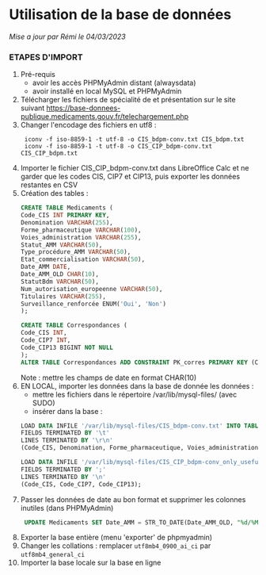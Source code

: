 # Utilisation de la base de données

_Mise a jour par Rémi le 04/03/2023_

### ETAPES D'IMPORT
1) Pré-requis
    - avoir les accès PHPMyAdmin distant (alwaysdata)
    - avoir installé en local MySQL et PHPMyAdmin
2) Télécharger les fichiers de spécialité de et présentation sur le site suivant
   https://base-donnees-publique.medicaments.gouv.fr/telechargement.php
3) Changer l'encodage des fichiers en utf8 :
   ```shell
    iconv -f iso-8859-1 -t utf-8 -o CIS_bdpm-conv.txt CIS_bdpm.txt
    iconv -f iso-8859-1 -t utf-8 -o CIS_CIP_bdpm-conv.txt CIS_CIP_bdpm.txt
    ```
4) Importer le fichier CIS_CIP_bdpm-conv.txt dans LibreOffice Calc et ne garder que les codes CIS, CIP7 et CIP13, puis exporter les données restantes en CSV
5) Création des tables :
    ```sql
    CREATE TABLE Medicaments (
    Code_CIS INT PRIMARY KEY,
    Denomination VARCHAR(255),
    Forme_pharmaceutique VARCHAR(100),
    Voies_administration VARCHAR(255),
    Statut_AMM VARCHAR(50),
    Type_procédure_AMM VARCHAR(50),
    Etat_commercialisation VARCHAR(50),
    Date_AMM DATE,
    Date_AMM_OLD CHAR(10),
    StatutBdm VARCHAR(50),
    Num_autorisation_europeenne VARCHAR(50),
    Titulaires VARCHAR(255),
    Surveillance_renforcée ENUM('Oui', 'Non')
    );

    CREATE TABLE Correspondances (
    Code_CIS INT,
    Code_CIP7 INT,
    Code_CIP13 BIGINT NOT NULL
    );
    ALTER TABLE Correspondances ADD CONSTRAINT PK_corres PRIMARY KEY (Code_CIS, Code_CIP7);
    ```
    Note : mettre les champs de date en format CHAR(10)
6) EN LOCAL, importer les données dans la base de donnée les données :
    - mettre les fichiers dans le répertoire /var/lib/mysql-files/ (avec SUDO)
    - insérer dans la base :
    ```sql
    LOAD DATA INFILE '/var/lib/mysql-files/CIS_bdpm-conv.txt' INTO TABLE Medicaments
    FIELDS TERMINATED BY '\t'
    LINES TERMINATED BY '\r\n'
    (Code_CIS, Denomination, Forme_pharmaceutique, Voies_administration, Statut_AMM, Type_procédure_AMM, Etat_commercialisation, Date_AMM_OLD, StatutBdm, Num_autorisation_europeenne, Titulaires, Surveillance_renforcée);
    
    LOAD DATA INFILE '/var/lib/mysql-files/CIS_CIP_bdpm-conv_only_usefull.csv' INTO TABLE Correspondances
    FIELDS TERMINATED BY ';'
    LINES TERMINATED BY '\n'
    (Code_CIS, Code_CIP7, Code_CIP13);
    ```
7) Passer les données de date au bon format et supprimer les colonnes inutiles (dans PHPMyAdmin)
   ```sql
    UPDATE Medicaments SET Date_AMM = STR_TO_DATE(Date_AMM_OLD, "%d/%M/%Y");
    ```
8) Exporter la base entière (menu 'exporter' de phpmyadmin)
9) Changer les collations : remplacer ```utf8mb4_0900_ai_ci``` par ```utf8mb4_general_ci```
10) Importer la base locale sur la base en ligne
